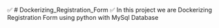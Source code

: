 ✅ # Dockerizing_Registration_Form
✅ In this project we are Dockerizing Registration Form using python with MySql Database
 
